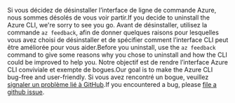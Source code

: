 <span data-ttu-id="6b3a6-101">Si vous décidez de désinstaller l’interface de ligne de commande Azure, nous sommes désolés de vous voir partir.</span><span class="sxs-lookup"><span data-stu-id="6b3a6-101">If you decide to uninstall the Azure CLI, we're sorry to see you go.</span></span> <span data-ttu-id="6b3a6-102">Avant de désinstaller, utilisez la commande `az feedback`, afin de donner quelques raisons pour lesquelles vous avez choisi de désinstaller et de spécifier comment l’interface CLI peut être améliorée pour vous aider.</span><span class="sxs-lookup"><span data-stu-id="6b3a6-102">Before you uninstall, use the `az feedback` command to give some reasons why you chose to uninstall and how the CLI could be improved to help you.</span></span> <span data-ttu-id="6b3a6-103">Notre objectif est de rendre l’interface Azure CLI conviviale et exempte de bogues.</span><span class="sxs-lookup"><span data-stu-id="6b3a6-103">Our goal is to make the Azure CLI bug-free and user-friendly.</span></span> <span data-ttu-id="6b3a6-104">Si vous avez rencontré un bogue, veuillez [signaler un problème lié à GitHub](https://github.com/Azure/azure-cli/issues).</span><span class="sxs-lookup"><span data-stu-id="6b3a6-104">If you encountered a bug, please [file a github issue](https://github.com/Azure/azure-cli/issues).</span></span>